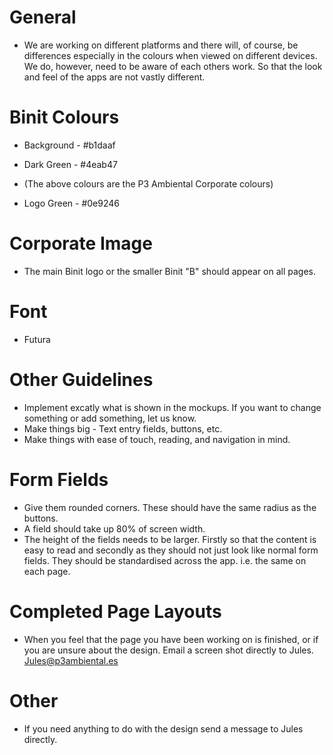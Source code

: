 # General

* We are working on different platforms and there will, of course, be differences especially in the colours when viewed on different devices. We do, however, need to be aware of each others work. So that the look and feel of the apps are not vastly different.

# Binit Colours

* Background - #b1daaf
* Dark Green - #4eab47
* (The above colours are the P3 Ambiental Corporate colours)

* Logo Green - #0e9246

# Corporate Image
* The main Binit logo or the smaller Binit "B" should appear on all pages.

# Font

* Futura

# Other Guidelines

* Implement excatly what is shown in the mockups. If you want to change something or add something, let us know. 
* Make things big - Text entry fields, buttons, etc.
* Make things with ease of touch, reading, and navigation in mind.

# Form Fields

* Give them rounded corners. These should have the same radius as the buttons.
* A field should take up 80% of screen width.
* The height of the fields needs to be larger. Firstly so that the content is easy to read and secondly as they should not just look like normal form fields. They should be standardised across the app. i.e. the same on each page.

# Completed Page Layouts

* When you feel that the page you have been working on is finished, or if you are unsure about the design. Email a screen shot directly to Jules. Jules@p3ambiental.es

# Other

* If you need anything to do with the design send a message to Jules directly.
